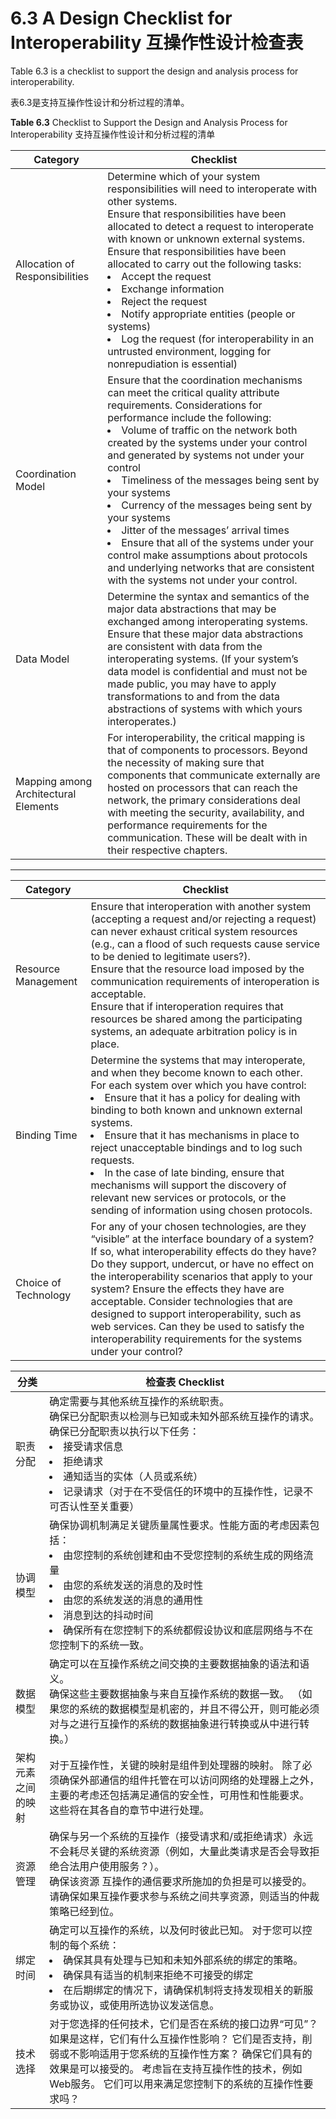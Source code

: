 6.3 A Design Checklist for Interoperability 互操作性设计检查表
===

Table 6.3 is a checklist to support the design and analysis process for interoperability.

表6.3是支持互操作性设计和分析过程的清单。

**Table 6.3** Checklist to Support the Design and Analysis Process for Interoperability 支持互操作性设计和分析过程的清单

Category | Checklist
--|--
Allocation of Responsibilities | Determine which of your system responsibilities will need to interoperate with other systems.<br>Ensure that responsibilities have been allocated to detect a request to interoperate with known or unknown external systems.<br>Ensure that responsibilities have been allocated to carry out the following tasks:<br><li>Accept the request<br><li>Exchange information<br><li>Reject the request<br><li>Notify appropriate entities (people or systems)<br><li>Log the request (for interoperability in an untrusted environment, logging for nonrepudiation is essential)
Coordination Model | Ensure that the coordination mechanisms can meet the critical quality attribute requirements. Considerations for performance include the following:<br><li>Volume of traffic on the network both created by the systems under your control and generated by systems not under your control<br><li>Timeliness of the messages being sent by your systems<br><li>Currency of the messages being sent by your systems<br><li>Jitter of the messages’ arrival times<br><li>Ensure that all of the systems under your control make assumptions about protocols and underlying networks that are consistent with the systems not under your control.
Data Model | Determine the syntax and semantics of the major data abstractions that may be exchanged among interoperating systems.<br>Ensure that these major data abstractions are consistent with data from the interoperating systems. (If your system’s data model is confidential and must not be made public, you may have to apply transformations to and from the data abstractions of systems with which yours interoperates.)
Mapping among Architectural Elements | For interoperability, the critical mapping is that of components to processors. Beyond the necessity of making sure that components that communicate externally are hosted on processors that can reach the network, the primary considerations deal with meeting the security, availability, and performance requirements for the communication. These will be dealt with in their respective chapters.

----

Category | Checklist
--|--
Resource Management | Ensure that interoperation with another system (accepting a request and/or rejecting a request) can never exhaust critical system resources (e.g., can a flood of such requests cause service to be denied to legitimate users?).<br>Ensure that the resource load imposed by the communication requirements of interoperation is acceptable.<br>Ensure that if interoperation requires that resources be shared among the participating systems, an adequate arbitration policy is in place.
Binding Time | Determine the systems that may interoperate, and when they become known to each other. For each system over which you have control:<br><li>Ensure that it has a policy for dealing with binding to both known and unknown external systems.<br><li>Ensure that it has mechanisms in place to reject unacceptable bindings and to log such requests.<br><li>In the case of late binding, ensure that mechanisms will support the discovery of relevant new services or protocols, or the sending of information using chosen protocols.
Choice of Technology | For any of your chosen technologies, are they “visible” at the interface boundary of a system? If so, what interoperability effects do they have? Do they support, undercut, or have no effect on the interoperability scenarios that apply to your system? Ensure the effects they have are acceptable. Consider technologies that are designed to support interoperability, such as web services. Can they be used to satisfy the interoperability requirements for the systems under your control?

分类 | 检查表 Checklist
--|--
职责分配 | 确定需要与其他系统互操作的系统职责。<br>确保已分配职责以检测与已知或未知外部系统互操作的请求。<br>确保已分配职责以执行以下任务：<br><li>接受请求信息<br><li>拒绝请求<br><li>通知适当的实体（人员或系统）<br><li>记录请求（对于在不受信任的环境中的互操作性，记录不可否认性至关重要）
协调模型 | 确保协调机制满足关键质量属性要求。性能方面的考虑因素包括：<br><li>由您控制的系统创建和由不受您控制的系统生成的网络流量<br><li>由您的系统发送的消息的及时性<br><li>由您的系统发送的消息的通用性<br><li>消息到达的抖动时间<br><li>确保所有在您控制下的系统都假设协议和底层网络与不在您控制下的系统一致。
数据模型 | 确定可以在互操作系统之间交换的主要数据抽象的语法和语义。<br>确保这些主要数据抽象与来自互操作系统的数据一致。 （如果您的系统的数据模型是机密的，并且不得公开，则可能必须对与之进行互操作的系统的数据抽象进行转换或从中进行转换。）
架构元素之间的映射 | 对于互操作性，关键的映射是组件到处理器的映射。 除了必须确保外部通信的组件托管在可以访问网络的处理器上之外，主要的考虑还包括满足通信的安全性，可用性和性能要求。 这些将在其各自的章节中进行处理。
资源管理 | 确保与另一个系统的互操作（接受请求和/或拒绝请求）永远不会耗尽关键的系统资源（例如，大量此类请求是否会导致拒绝合法用户使用服务？）。<br>确保该资源 互操作的通信要求所施加的负担是可以接受的。<br>请确保如果互操作要求参与系统之间共享资源，则适当的仲裁策略已经到位。
绑定时间 | 确定可以互操作的系统，以及何时彼此已知。 对于您可以控制的每个系统：<br> <li>确保其具有处理与已知和未知外部系统的绑定的策略。<br> <li>确保具有适当的机制来拒绝不可接受的绑定 <br> <li>在后期绑定的情况下，请确保机制将支持发现相关的新服务或协议，或使用所选协议发送信息。
技术选择 | 对于您选择的任何技术，它们是否在系统的接口边界“可见”？ 如果是这样，它们有什么互操作性影响？ 它们是否支持，削弱或不影响适用于您系统的互操作性方案？ 确保它们具有的效果是可以接受的。 考虑旨在支持互操作性的技术，例如Web服务。 它们可以用来满足您控制下的系统的互操作性要求吗？